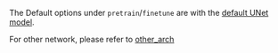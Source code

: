 The Default options under `pretrain`/`finetune` are with the [default UNet model](/options/base/network_g/unet.yaml).

For other network, please refer to [other_arch](other_arch)
